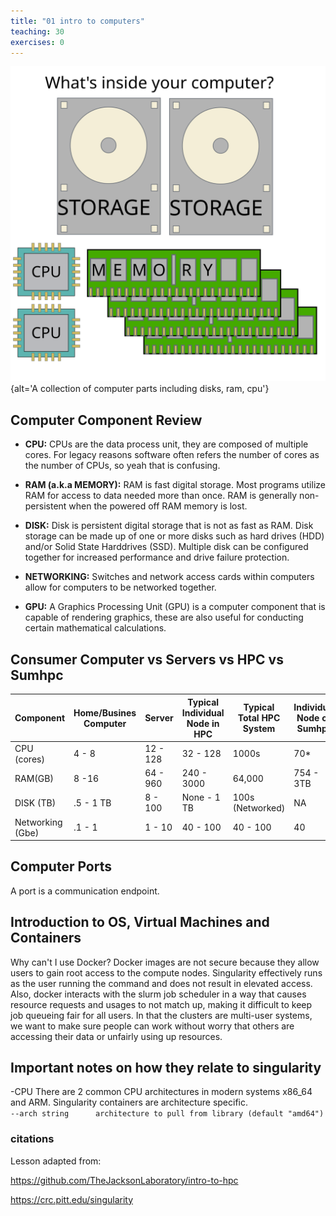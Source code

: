 ```yaml
---
title: "01 intro to computers"
teaching: 30
exercises: 0
---
```


![parts example](episodes/fig/01_computer_parts.svg){alt='A collection of computer parts including disks, ram, cpu'}

## Computer Component Review

 - **CPU:** CPUs are the data process unit, they are composed of multiple cores. For legacy reasons software often refers the number of cores as the number of CPUs, so yeah that is confusing. 
 
 - **RAM (a.k.a MEMORY):** RAM is fast digital storage. Most programs utilize RAM for access to data needed more than once. RAM is generally non-persistent when the powered off RAM memory is lost.

 - **DISK:** Disk is persistent digital storage that is not as fast as RAM. Disk storage can be made up of one or more disks such as hard drives (HDD) and/or Solid State Harddrives (SSD). Multiple disk can be configured together for increased performance and drive failure protection. 
 
 - **NETWORKING:** Switches and network access cards within computers allow for computers to be networked together. 
 
 - **GPU:** A Graphics Processing Unit (GPU) is a computer component that is capable of rendering graphics, these are also useful for conducting certain mathematical calculations. 

## Consumer Computer vs Servers vs HPC vs Sumhpc

| Component | Home/Busines Computer | Server     | Typical Individual  Node in HPC | Typical Total HPC System | Individual  Node on Sumhpc | Total Sumhpc System | 
|-----------|-----------------------|------------|-------------------------------|--------------------------|---------------------------|---------------------|
| CPU (cores)| 4 - 8 | 12 - 128  | 32 - 128 | 1000s | 70\* | 7,000 |
| RAM(GB) | 8 -16 | 64 - 960 | 240 - 3000 | 64,000 | 754 - 3TB | 76.8 TB|
| DISK (TB)| .5 - 1 TB | 8 - 100 | None - 1 TB | 100s (Networked) | NA | 2.7 PB |
| Networking (Gbe)| .1 - 1 | 1 - 10 | 40 - 100 | 40 - 100 | 40 | 40 + |


## Computer Ports 

A port is a communication endpoint.

## Introduction to OS, Virtual Machines and Containers


Why can't I use Docker?
Docker images are not secure because they allow users to gain root access to the compute nodes. Singularity effectively runs as the user running the command and does not result in elevated access. Also, docker interacts with the slurm job scheduler in a way that causes resource requests and usages to not match up, making it difficult to keep job queueing fair for all users. In that the clusters are multi-user systems, we want to make sure people can work without worry that others are accessing their data or unfairly using up resources.

## Important notes on how they relate to singularity 

-CPU There are 2 common CPU architectures in modern systems x86_64 and ARM. Singularity containers are architecture specific.  
```--arch string      architecture to pull from library (default "amd64")```

### citations 

Lesson adapted from: 

https://github.com/TheJacksonLaboratory/intro-to-hpc


https://crc.pitt.edu/singularity


